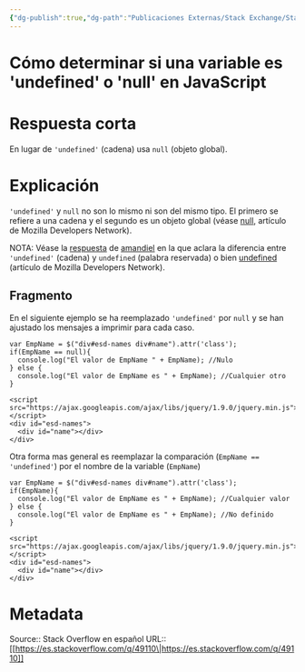 ```yaml
---
{"dg-publish":true,"dg-path":"Publicaciones Externas/Stack Exchange/Stack Overflow en español/es.stackoverflow.com-49110.md","permalink":"/publicaciones-externas/stack-exchange/stack-overflow-en-espanol/es-stackoverflow-com-49110/","title":"Cómo determinar si una variable es 'undefined' o 'null' en JavaScript","hide":true,"noteIcon":"\"0\"","created":"2024-04-03T12:49:10.727-06:00","updated":"2024-04-05T16:43:49.109-06:00"}
---
```


# Cómo determinar si una variable es 'undefined' o 'null' en JavaScript

# Respuesta corta
En lugar de `'undefined'` (cadena) usa `null` (objeto global).

# Explicación
`'undefined'` y `null` no son lo mismo ni son del mismo tipo. El primero se refiere a una cadena y el segundo es un objeto global (véase [null][1], artículo de Mozilla Developers Network).

NOTA: Véase la [respuesta][2] de [amandiel][3] en la que aclara la diferencia entre `'undefined'` (cadena) y `undefined` (palabra reservada) o bien [undefined][4] (artículo de Mozilla Developers Network).

## Fragmento
En el siguiente ejemplo se ha reemplazado `'undefined'` por `null` y se han ajustado los mensajes a imprimir para cada caso.

<!-- begin snippet: js hide: false console: true babel: false -->

<!-- language: lang-js -->

    var EmpName = $("div#esd-names div#name").attr('class');
    if(EmpName == null){
      console.log("El valor de EmpName " + EmpName); //Nulo
    } else {
      console.log("El valor de EmpName es " + EmpName); //Cualquier otro
    }

<!-- language: lang-html -->

    <script src="https://ajax.googleapis.com/ajax/libs/jquery/1.9.0/jquery.min.js"></script>
    <div id="esd-names">
      <div id="name"></div>
    </div>

<!-- end snippet -->

Otra forma mas general es reemplazar la comparación (`EmpName == 'undefined'`) por el nombre de la variable (`EmpName`)

<!-- begin snippet: js hide: false console: true babel: false -->

<!-- language: lang-js -->

    var EmpName = $("div#esd-names div#name").attr('class');
    if(EmpName){
      console.log("El valor de EmpName es " + EmpName); //Cualquier valor
    } else {
      console.log("El valor de EmpName es " + EmpName); //No definido
    }

<!-- language: lang-html -->

    <script src="https://ajax.googleapis.com/ajax/libs/jquery/1.9.0/jquery.min.js"></script>
    <div id="esd-names">
      <div id="name"></div>
    </div>

<!-- end snippet -->


  [1]: https://developer.mozilla.org/es/docs/Web/JavaScript/Referencia/Objetos_globales/null
  [2]: https://es.stackoverflow.com/a/49260/65
  [3]: https://es.stackoverflow.com/users/18376/amenadiel
  [4]: https://developer.mozilla.org/es/docs/Web/JavaScript/Referencia/Objetos_globales/undefined

# Metadata
Source:: Stack Overflow en español
URL:: [[https://es.stackoverflow.com/q/49110\|https://es.stackoverflow.com/q/49110]]

